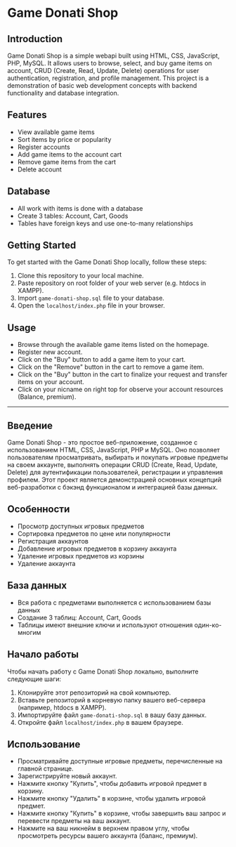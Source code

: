# Game Donati Shop

## Introduction
Game Donati Shop is a simple webapi built using HTML, CSS, JavaScript, PHP, MySQL. It allows users to browse, select, and buy game items on account, CRUD (Create, Read, Update, Delete) operations for user authentication, registration, and profile management. This project is a demonstration of basic web development concepts with backend functionality and database integration.

## Features
- View available game items
- Sort items by price or popularity
- Register accounts
- Add game items to the account cart
- Remove game items from the cart
- Delete account

## Database
- All work with items is done with a database
- Create 3 tables: Account, Cart, Goods
- Tables have foreign keys and use one-to-many relationships

## Getting Started
To get started with the Game Donati Shop locally, follow these steps:
1. Clone this repository to your local machine.
2. Paste repository on root folder of your web server (e.g. htdocs in XAMPP).
3. Import `game-donati-shop.sql` file to your database.
2. Open the `localhost/index.php` file in your browser.

## Usage
- Browse through the available game items listed on the homepage.
- Register new account.
- Click on the "Buy" button to add a game item to your cart.
- Click on the "Remove" button in the cart to remove a game item.
- Click on the "Buy" button in the cart to finalize your request and transfer items on your account.
- Click on your nicname on right top for observe your account resources (Balance, premium).
______________________________________________________

## Введение
Game Donati Shop - это простое веб-приложение, созданное с использованием HTML, CSS, JavaScript, PHP и MySQL. Оно позволяет пользователям просматривать, выбирать и покупать игровые предметы на своем аккаунте, выполнять операции CRUD (Create, Read, Update, Delete) для аутентификации пользователей, регистрации и управления профилем. Этот проект является демонстрацией основных концепций веб-разработки с бэкэнд функционалом и интеграцией базы данных.

## Особенности
- Просмотр доступных игровых предметов
- Сортировка предметов по цене или популярности
- Регистрация аккаунтов
- Добавление игровых предметов в корзину аккаунта
- Удаление игровых предметов из корзины
- Удаление аккаунта

## База данных
- Вся работа с предметами выполняется с использованием базы данных
- Создание 3 таблиц: Account, Cart, Goods
- Таблицы имеют внешние ключи и используют отношения один-ко-многим

## Начало работы
Чтобы начать работу с Game Donati Shop локально, выполните следующие шаги:
1. Клонируйте этот репозиторий на свой компьютер.
2. Вставьте репозиторий в корневую папку вашего веб-сервера (например, htdocs в XAMPP).
3. Импортируйте файл `game-donati-shop.sql` в вашу базу данных.
4. Откройте файл `localhost/index.php` в вашем браузере.

## Использование
- Просматривайте доступные игровые предметы, перечисленные на главной странице.
- Зарегистрируйте новый аккаунт.
- Нажмите кнопку "Купить", чтобы добавить игровой предмет в корзину.
- Нажмите кнопку "Удалить" в корзине, чтобы удалить игровой предмет.
- Нажмите кнопку "Купить" в корзине, чтобы завершить ваш запрос и перевести предметы на ваш аккаунт.
- Нажмите на ваш никнейм в верхнем правом углу, чтобы просмотреть ресурсы вашего аккаунта (баланс, премиум).